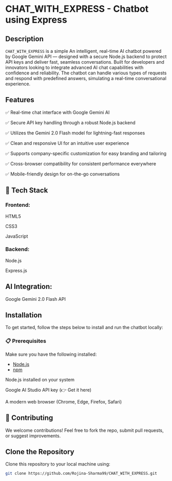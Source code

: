 # CHAT_WITH_EXPRESS - Chatbot using Express

## Description
`CHAT_WITH_EXPRESS` is a simple An intelligent, real-time AI chatbot powered by Google Gemini API — designed with a secure Node.js backend to protect API keys and deliver fast, seamless conversations. Built for developers and innovators looking to integrate advanced AI chat capabilities with confidence and reliability. The chatbot can handle various types of requests and respond with predefined answers, simulating a real-time conversational experience.

## Features
✅ Real-time chat interface with Google Gemini AI

✅ Secure API key handling through a robust Node.js backend

✅ Utilizes the Gemini 2.0 Flash model for lightning-fast responses

✅ Clean and responsive UI for an intuitive user experience

✅ Supports company-specific customization for easy branding and tailoring

✅ Cross-browser compatibility for consistent performance everywhere

✅ Mobile-friendly design for on-the-go conversations


## 🚀 Tech Stack

### Frontend:

HTML5

CSS3

JavaScript

### Backend:

Node.js

Express.js

## AI Integration:

Google Gemini 2.0 Flash API



## Installation

To get started, follow the steps below to install and run the chatbot locally:



### 📋 Prerequisites
Make sure you have the following installed:
- [Node.js](https://nodejs.org/)
- [npm](https://www.npmjs.com/)

 Node.js installed on your system

Google AI Studio API key (👉 Get it here)

A modern web browser (Chrome, Edge, Firefox, Safari)


## 🎯 Contributing

We welcome contributions! Feel free to fork the repo, submit pull requests, or suggest improvements.


## Clone the Repository
Clone this repository to your local machine using:
```bash
git clone https://github.com/Rojina-Sharma99/CHAT_WITH_EXPRESS.git









